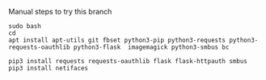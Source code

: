 Manual steps to try this branch

    sudo bash
    cd
    apt install apt-utils git fbset python3-pip python3-requests python3-requests-oauthlib python3-flask  imagemagick python3-smbus bc
    
    pip3 install requests requests-oauthlib flask flask-httpauth smbus
    pip3 install netifaces
    
